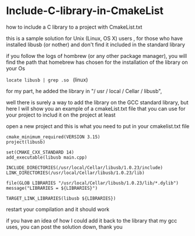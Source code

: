 # Include-C-library-in-CmakeList
how to include a C library to a project with CmakeList.txt

this is a sample solution for  Unix (Linux, OS X) users , for those who have installed libusb (or nother) and don't find it included in the standard library

if you follow the logs of hombrew (or any other package manager), you will find the path that homebrew has chosen for the installation of the library on your Os

`locate libusb | grep .so ` (linux)

for my part, he added the library in "/ usr / local / Cellar / libusb",

well there is surely a way to add the library on the GCC standard library, but here I will show you an example of a cmakeList.txt file that you can use for your project to includ it on the project at least 

open a new project and this is what you need to put in your cmakelist.txt file

```
cmake_minimum_required(VERSION 3.15)
project(libusb)

set(CMAKE_CXX_STANDARD 14)
add_executable(libusb main.cpp)

INCLUDE_DIRECTORIES(/usr/local/Cellar/libusb/1.0.23/include)
LINK_DIRECTORIES(/usr/local/Cellar/libusb/1.0.23/lib)

file(GLOB LIBRARIES "/usr/local/Cellar/libusb/1.0.23/lib/*.dylib")
message("LIBRARIES = ${LIBRARIES}")

TARGET_LINK_LIBRARIES(libusb ${LIBRARIES})
```



restart your compilation and it should work

if you have an idea of how I could add it back to the library that my gcc uses, you can post the solution down, thank you
